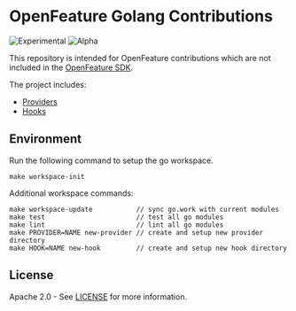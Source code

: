 # OpenFeature Golang Contributions

![Experimental](https://img.shields.io/badge/experimental-breaking%20changes%20allowed-yellow)
![Alpha](https://img.shields.io/badge/alpha-release-red)

This repository is intended for OpenFeature contributions which are not included in the [OpenFeature SDK](https://github.com/open-feature/golang-sdk).

The project includes:

- [Providers](./providers)
- [Hooks](./hooks)

## Environment
Run the following command to setup the go workspace.
```
make workspace-init
```  
Additional workspace commands:
```
make workspace-update           // sync go.work with current modules
make test                       // test all go modules
make lint                       // lint all go modules
make PROVIDER=NAME new-provider // create and setup new provider directory
make HOOK=NAME new-hook         // create and setup new hook directory
```

## License

Apache 2.0 - See [LICENSE](./LICENSE) for more information.
